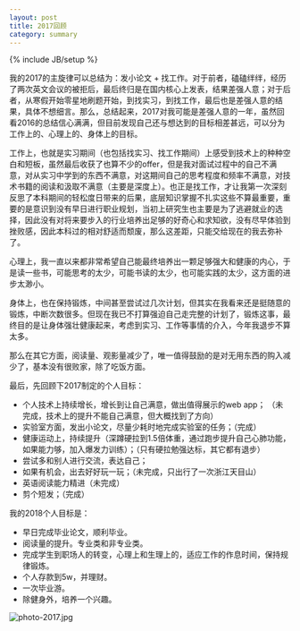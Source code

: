 ```yaml
---
layout: post
title: 2017回顾
category: summary
---
```

{% include JB/setup %}

我的2017的主旋律可以总结为：发小论文 + 找工作。对于前者，磕磕绊绊，经历了两次英文会议的被拒后，最后终归是在国内核心上发表，结果差强人意；对于后者，从寒假开始零星地刷题开始，到找实习，到找工作，最后也是差强人意的结果，具体不想细言。那么，总结起来，2017对我可能是差强人意的一年，虽然回看2016的总结信心满满，但目前发现自己还与想达到的目标相差甚远，可以分为工作上的、心理上的、身体上的目标。

工作上，也就是实习期间（也包括找实习、找工作期间）上感受到技术上的种种空白和短板，虽然最后收获了也算不少的offer，但是我对面试过程中的自己不满意，对从实习中学到的东西不满意，对这期间自己的思考程度和频率不满意，对技术书籍的阅读和汲取不满意（主要是深度上）。也正是找工作，才让我第一次深刻反思了本科期间的轻松度日带来的后果，底层知识掌握不扎实这些不算最重要，重要的是意识到没有早日进行职业规划，当初上研究生也主要是为了逃避就业的选择，因此没有对将来要步入的行业培养出足够的好奇心和求知欲，没有尽早体验到挫败感，因此本科过的相对舒适而颓废，那么这差距，只能交给现在的我去弥补了。

心理上，我一直以来都非常希望自己能最终培养出一颗足够强大和健康的内心，于是读一些书，可能思考的太少，可能书读的太少，也可能实践的太少，这方面的进步太渺小。

身体上，也在保持锻炼，中间甚至尝试过几次计划，但其实在我看来还是挺随意的锻炼，中断次数很多。但现在我已不打算强迫自己走完整的计划了，锻炼这事，最终目的是让身体强壮健康起来，考虑到实习、工作等事情的介入，今年我退步不算太多。

那么在其它方面，阅读量、观影量减少了，唯一值得鼓励的是对无用东西的购入减少了，基本没有很败家，除了吃饭方面。


最后，先回顾下2017制定的个人目标：

- 个人技术上持续增长，增长到让自己满意，做出值得展示的web app； （未完成，技术上的提升不能自己满意，但大概找到了方向）
- 实验室方面，发出小论文，尽量少耗时地完成实验室的任务；（完成）
- 健康运动上，持续提升（深蹲硬拉到1.5倍体重，通过跑步提升自己心肺功能，如果能力够，加入爆发力训练）；（只有硬拉勉强达标，其它都有退步）
- 尝试多和别人进行交流，表达自己；
- 如果有机会，出去好好玩一玩；（未完成，只出行了一次浙江天目山）
- 英语阅读能力精进（未完成）
- 剪个短发；（完成）

我的2018个人目标是：
- 早日完成毕业论文，顺利毕业。
- 阅读量的提升。专业类和非专业类。
- 完成学生到职场人的转变，心理上和生理上的，适应工作的作息时间，保持规律锻炼。
- 个人存款到5w，并理财。
- 一次毕业游。
- 除健身外，培养一个兴趣。

![photo-2017.jpg](https://i.loli.net/2018/01/02/5a4b0ae1dc600.jpg)




